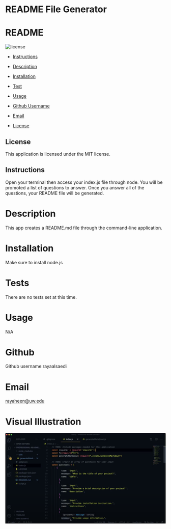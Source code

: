 # README File Generator
  # README
  ![license](https://img.shields.io/badge/license-MIT-blue.svg)
  * [Instructions](#instructions)
  * [Description](#description)
  * [Installation](#installation)
  * [Test](#tests)
  * [Usage](#usage)
  * [Github Username](#github)
  * [Email](#email)
  
  * [License](#license) 

  ## License 
  
  This application is licensed under the MIT license.
  

  ## Instructions
Open your terminal then access your index.js file through node. You will be promoted a list of questions to answer. Once you answer all of the questions, your README file will be generated.
   

  # Description
This app creates a README.md file through the command-line application. 

  # Installation
  Make sure to install node.js

  # Tests
  There are no tests set at this time.
  
  # Usage
  N/A

  # Github
  Github username:rayaalsaedi

  # Email
  rayaheen@uw.edu

  # Visual Illustration
  [![Watch the video](develop/capture.png)](https://drive.google.com/drive/folders/12TYwCCJL6Tvl7HbwY3Rkn4mNTAFfsjjY?usp=sharing)
